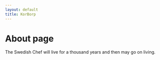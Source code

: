 ```yaml
---
layout: default
title: KorBorp
---
```

# About page

The Swedish Chef will live for a thousand years and then may go on living. 